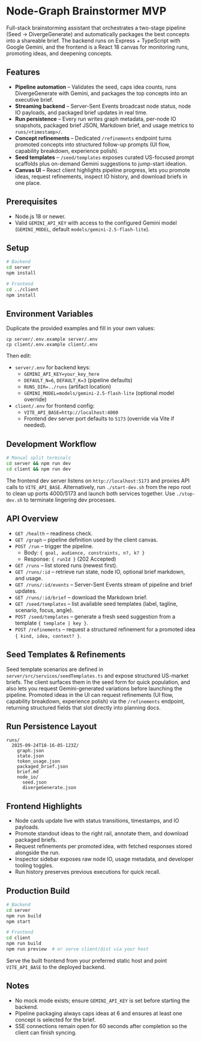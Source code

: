 # Node-Graph Brainstormer MVP

Full-stack brainstorming assistant that orchestrates a two-stage pipeline (Seed → DivergeGenerate) and automatically packages the best concepts into a shareable brief. The backend runs on Express + TypeScript with Google Gemini, and the frontend is a React 18 canvas for monitoring runs, promoting ideas, and deepening concepts.

## Features
- **Pipeline automation** – Validates the seed, caps idea counts, runs DivergeGenerate with Gemini, and packages the top concepts into an executive brief.
- **Streaming backend** – Server-Sent Events broadcast node status, node IO payloads, and packaged brief updates in real time.
- **Run persistence** – Every run writes graph metadata, per-node IO snapshots, packaged brief JSON, Markdown brief, and usage metrics to `runs/<timestamp>/`.
- **Concept refinements** – Dedicated `/refinements` endpoint turns promoted concepts into structured follow-up prompts (UI flow, capability breakdown, experience polish).
- **Seed templates** – `/seed/templates` exposes curated US-focused prompt scaffolds plus on-demand Gemini suggestions to jump-start ideation.
- **Canvas UI** – React client highlights pipeline progress, lets you promote ideas, request refinements, inspect IO history, and download briefs in one place.

## Prerequisites
- Node.js 18 or newer.
- Valid `GEMINI_API_KEY` with access to the configured Gemini model (`GEMINI_MODEL`, default `models/gemini-2.5-flash-lite`).

## Setup
```bash
# Backend
cd server
npm install

# Frontend
cd ../client
npm install
```

## Environment Variables
Duplicate the provided examples and fill in your own values:
```
cp server/.env.example server/.env
cp client/.env.example client/.env
```

Then edit:
- `server/.env` for backend keys:
  - `GEMINI_API_KEY=your_key_here`
  - `DEFAULT_N=6`, `DEFAULT_K=3` (pipeline defaults)
  - `RUNS_DIR=../runs` (artifact location)
  - `GEMINI_MODEL=models/gemini-2.5-flash-lite` (optional model override)
- `client/.env` for frontend config:
  - `VITE_API_BASE=http://localhost:4000`
  - Frontend dev server port defaults to `5173` (override via Vite if needed).

## Development Workflow
```bash
# Manual split terminals
cd server && npm run dev
cd client && npm run dev
```
The frontend dev server listens on `http://localhost:5173` and proxies API calls to `VITE_API_BASE`. Alternatively, run `./start-dev.sh` from the repo root to clean up ports 4000/5173 and launch both services together. Use `./stop-dev.sh` to terminate lingering dev processes.

## API Overview
- `GET /health` – readiness check.
- `GET /graph` – pipeline definition used by the client canvas.
- `POST /run` – trigger the pipeline.
  - Body: `{ goal, audience, constraints, n?, k? }`
  - Response: `{ runId }` (202 Accepted)
- `GET /runs` – list stored runs (newest first).
- `GET /runs/:id` – retrieve run state, node IO, optional brief markdown, and usage.
- `GET /runs/:id/events` – Server-Sent Events stream of pipeline and brief updates.
- `GET /runs/:id/brief` – download the Markdown brief.
- `GET /seed/templates` – list available seed templates (label, tagline, scenario, focus, angle).
- `POST /seed/templates` – generate a fresh seed suggestion from a template `{ template | key }`.
- `POST /refinements` – request a structured refinement for a promoted idea `{ kind, idea, context? }`.

## Seed Templates & Refinements
Seed template scenarios are defined in `server/src/services/seedTemplates.ts` and expose structured US-market briefs. The client surfaces them in the seed form for quick population, and also lets you request Gemini-generated variations before launching the pipeline. Promoted ideas in the UI can request refinements (UI flow, capability breakdown, experience polish) via the `/refinements` endpoint, returning structured fields that slot directly into planning docs.

## Run Persistence Layout
```
runs/
  2025-09-24T18-16-05-123Z/
    graph.json
    state.json
    token_usage.json
    packaged_brief.json
    brief.md
    node_io/
      seed.json
      divergeGenerate.json
```

## Frontend Highlights
- Node cards update live with status transitions, timestamps, and IO payloads.
- Promote standout ideas to the right rail, annotate them, and download packaged briefs.
- Request refinements per promoted idea, with fetched responses stored alongside the run.
- Inspector sidebar exposes raw node IO, usage metadata, and developer tooling toggles.
- Run history preserves previous executions for quick recall.

## Production Build
```bash
# Backend
cd server
npm run build
npm start

# Frontend
cd client
npm run build
npm run preview  # or serve client/dist via your host
```
Serve the built frontend from your preferred static host and point `VITE_API_BASE` to the deployed backend.

## Notes
- No mock mode exists; ensure `GEMINI_API_KEY` is set before starting the backend.
- Pipeline packaging always caps ideas at 6 and ensures at least one concept is selected for the brief.
- SSE connections remain open for 60 seconds after completion so the client can finish syncing.
